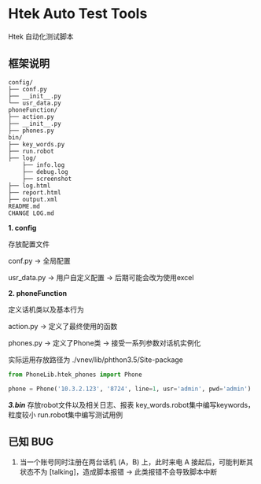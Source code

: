 # Htek Auto Test Tools

Htek 自动化测试脚本

## 框架说明
```
config/
├── conf.py
├── __init__.py
└── usr_data.py
phoneFunction/
├── action.py
├── __init__.py
├── phones.py
bin/
├── key_words.py
├── run.robot
├── log/
    ├── info.log
    ├── debug.log
    ├── screenshot
├── log.html
├── report.html
├── output.xml
README.md
CHANGE LOG.md
```

**1. config**

存放配置文件

conf.py -> 全局配置

usr_data.py -> 用户自定义配置 -> 后期可能会改为使用excel

**2. phoneFunction**

定义话机类以及基本行为

action.py -> 定义了最终使用的函数

phones.py -> 定义了Phone类 -> 接受一系列参数对话机实例化

实际运用存放路径为
./vnev/lib/phthon3.5/Site-package
```python
from PhoneLib.htek_phones import Phone

phone = Phone('10.3.2.123', '8724', line=1, usr='admin', pwd='admin')
```

***3.bin***
存放robot文件以及相关日志、报表
key_words.robot集中编写keywords，粒度较小
run.robot集中编写测试用例

## 已知 BUG

1. 当一个账号同时注册在两台话机 (A，B) 上，此时来电 A 接起后，可能判断其状态不为 [talking]，造成脚本报错 -> 此类报错不会导致脚本中断